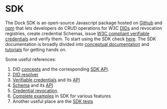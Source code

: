# SDK

The Dock SDK is an open-source Javascript package hosted on [Github](https://github.com/docknetwork/sdk) and [npm](https://www.npmjs.com/package/@docknetwork/sdk) that lets developers do CRUD operations for W3C [DIDs](https://www.w3.org/TR/did-core/) and revocation registries, create credential Schemas, issue [W3C compliant verifiable credentials](https://www.w3.org/TR/vc-data-model/) and verify them. To start using the SDK check [here](https://docknetwork.github.io/sdk/tutorials/introduction.html). The SDK documentation is broadly divided into [conceptual documentation](https://docknetwork.github.io/sdk/tutorials/concepts.html) and [tutorials](https://docknetwork.github.io/sdk/tutorials/tutorials.html) for getting hands on.

Some useful references:

1. DID [concepts](https://docknetwork.github.io/sdk/tutorials/concepts_did.html) and the corresponding [SDK API](https://docknetwork.github.io/sdk/tutorials/tutorial_did.html).
2. [DID resolver](https://docknetwork.github.io/sdk/tutorials/tutorial_resolver.html)
3. [Verifiable credentials](https://docknetwork.github.io/sdk/tutorials/concepts_vcdm.html) and its [API](https://docknetwork.github.io/sdk/tutorials/tutorial_ipv.html)
4. [Schema](https://docknetwork.github.io/sdk/tutorials/concepts_blobs_schemas.html) and its [API](https://docknetwork.github.io/sdk/tutorials/tutorial_blobs_schemas.html)
5. [Credential revocation](https://docknetwork.github.io/sdk/tutorials/tutorial_revocation.html).
6. [Complete examples](https://github.com/docknetwork/sdk/tree/master/example) in SDK for various features 
7. Another useful place are the [SDK tests](https://github.com/docknetwork/sdk/tree/master/tests)



